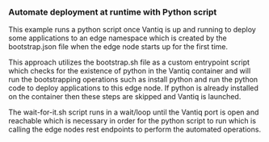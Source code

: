 ### Automate deployment at runtime with Python script

This example runs a python script once Vantiq is up and running to deploy some applications to an edge namespace which is created by the bootstrap.json file when the edge node starts up for the first time.

This approach utilizes the bootstrap.sh file as a custom entrypoint script which checks for the existence of python in the Vantiq container and will run the bootstrapping operations such as install python and run the python code to deploy applications to this edge node. If python is already installed on the container then these steps are skipped and Vantiq is launched. 

The wait-for-it.sh script runs in a wait/loop until the Vantiq port is open and reachable which is necessary in order for the python script to run which is calling the edge nodes rest endpoints to perform the automated operations.



